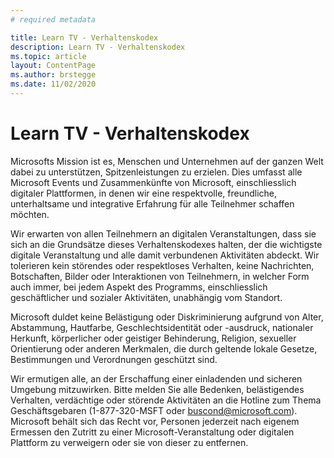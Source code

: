 ```yaml
---
# required metadata

title: Learn TV - Verhaltenskodex
description: Learn TV - Verhaltenskodex
ms.topic: article
layout: ContentPage
ms.author: brstegge
ms.date: 11/02/2020
---
```


# Learn TV - Verhaltenskodex

Microsofts Mission ist es, Menschen und Unternehmen auf der ganzen Welt dabei zu unterstützen, Spitzenleistungen zu erzielen. Dies umfasst alle Microsoft Events und Zusammenkünfte von Microsoft, einschliesslich digitaler Plattformen, in denen wir eine respektvolle, freundliche, unterhaltsame und integrative Erfahrung für alle Teilnehmer schaffen möchten.

Wir erwarten von allen Teilnehmern an digitalen Veranstaltungen, dass sie sich an die Grundsätze dieses Verhaltenskodexes halten, der die wichtigste digitale Veranstaltung und alle damit verbundenen Aktivitäten abdeckt. Wir tolerieren kein störendes oder respektloses Verhalten, keine Nachrichten, Botschaften, Bilder oder Interaktionen von Teilnehmern, in welcher Form auch immer, bei jedem Aspekt des Programms, einschliesslich geschäftlicher und sozialer Aktivitäten, unabhängig vom Standort.

Microsoft duldet keine Belästigung oder Diskriminierung aufgrund von Alter, Abstammung, Hautfarbe, Geschlechtsidentität oder -ausdruck, nationaler Herkunft, körperlicher oder geistiger Behinderung, Religion, sexueller Orientierung oder anderen Merkmalen, die durch geltende lokale Gesetze, Bestimmungen und Verordnungen geschützt sind.

Wir ermutigen alle, an der Erschaffung einer einladenden und sicheren Umgebung mitzuwirken. Bitte melden Sie alle Bedenken, belästigendes Verhalten, verdächtige oder störende Aktivitäten an die Hotline zum Thema Geschäftsgebaren (1-877-320-MSFT oder buscond@microsoft.com). Microsoft behält sich das Recht vor, Personen jederzeit nach eigenem Ermessen den Zutritt zu einer Microsoft-Veranstaltung oder digitalen Plattform zu verweigern oder sie von dieser zu entfernen.
